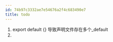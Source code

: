 ```yaml
---
id: 74b97c3332ae7e54676a2f4c683490e7
title: todo
---
```


1. export default {} 导致声明文件存在多个\_default
2.
